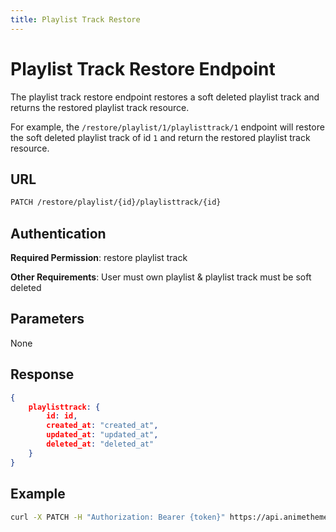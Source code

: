 ```yaml
---
title: Playlist Track Restore
---
```


# Playlist Track Restore Endpoint

The playlist track restore endpoint restores a soft deleted playlist track and returns the restored playlist track resource.

For example, the `/restore/playlist/1/playlisttrack/1` endpoint will restore the soft deleted playlist track of id `1` and return the restored playlist track resource.

## URL

```sh
PATCH /restore/playlist/{id}/playlisttrack/{id}
```

## Authentication

**Required Permission**: restore playlist track

**Other Requirements**: User must own playlist & playlist track must be soft deleted

## Parameters

None

## Response

```json
{
    playlisttrack: {
        id: id,
        created_at: "created_at",
        updated_at: "updated_at",
        deleted_at: "deleted_at"
    }
}
```

## Example

```bash
curl -X PATCH -H "Authorization: Bearer {token}" https://api.animethemes.moe/restore/playlist/1/playlisttrack/1
```
